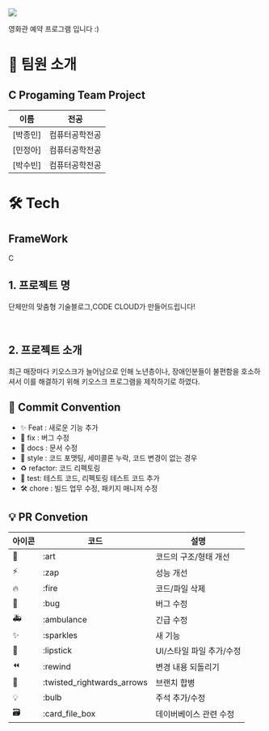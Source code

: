 <div><img src="https://capsule-render.vercel.app/api?type=waving&height=200&color=gradient&text=영화관%20예약&fontSize=90" /></div>



영화관 예약 프로그램 입니다 :)

# 👋 팀원 소개

## C Progaming Team Project

| 이름                                   | 전공           |
| -------------------------------------- | -------------- | 
| [박종민]  | 컴퓨터공학전공 | 
| [민정아]  | 컴퓨터공학전공 |
| [박수빈]  | 컴퓨터공학전공 | 

# 🛠️ Tech

## FrameWork

C

## 1. 프로젝트 명

단체만의 맞춤형 기술블로그,CODE CLOUD가 만들어드립니다!

<br/>

## 2. 프로젝트 소개

최근 매장마다 키오스크가 늘어남으로 인해 노년층이나, 장애인분들이 불편함을 호소하셔서 이를 해결하기 위해 키오스크 프로그램을 제작하기로 하였다. 

## 🎯 Commit Convention

- ✨ Feat : 새로운 기능 추가
- 🐛 fix : 버그 수정
- 📑 docs : 문서 수정
- 💄 style : 코드 포맷팅, 세미콜론 누락, 코드 변경이 없는 경우
- ♻️ refactor: 코드 리펙토링
- 🧪 test: 테스트 코드, 리펙토링 테스트 코드 추가
- 🛠️ chore : 빌드 업무 수정, 패키지 매니저 수정

## 💡 PR Convetion

| 아이콘 | 코드                       | 설명                     |
| ------ | -------------------------- | ------------------------ |
| 🎨     | :art                       | 코드의 구조/형태 개선    |
| ⚡️    | :zap                       | 성능 개선                |
| 🔥     | :fire                      | 코드/파일 삭제           |
| 🐛     | :bug                       | 버그 수정                |
| 🚑     | :ambulance                 | 긴급 수정                |
| ✨     | :sparkles                  | 새 기능                  |
| 💄     | :lipstick                  | UI/스타일 파일 추가/수정 |
| ⏪     | :rewind                    | 변경 내용 되돌리기       |
| 🔀     | :twisted_rightwards_arrows | 브랜치 합병              |
| 💡     | :bulb                      | 주석 추가/수정           |
| 🗃      | :card_file_box             | 데이버베이스 관련 수정   |
